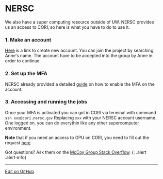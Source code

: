 # NERSC

We also have a super computing resource outside of UW. NERSC provides us an access to CORI, so here is what you have to do to use it.

### 1. Make an account
[Here](https://iris.nersc.gov/add-user) is a link to create new account. You can join the project by searching Anne's name. The account have to be accepted into the group by Anne in order to continue

### 2. Set up the MFA
NERSC already provided a detailed [guide](https://docs.nersc.gov/connect/mfa/) on how to enable the MFA on the account.

### 3. Accessing and running the jobs
Once your MFA is activated you can got in CORI via terminal with command `ssh xxx@cori.nersc.gov` Replacing `xxx` with your NERSC account username.
One logged on, you can do everythin like any other supercomputer environment.

**Note** that if you need an access to GPU on CORI, you need to fill out the request [here](https://nersc.servicenowservices.com/com.glideapp.servicecatalog_cat_item_view.do?v=1&sysparm_id=a715ed9edbe0ff00200f7d321f9619f5&sysparm_link_parent=e15706fc0a0a0aa7007fc21e1ab70c2f&sysparm_catalog=e0d08b13c3330100c8b837659bba8fb4&sysparm_catalog_view=catalog_default&sysparm_view=catalog_default)

Got questions? Ask them on the [McCoy Group Stack Overflow](https://stackoverflow.com/c/mccoygroup/questions/ask).
{: .alert .alert-info}

---
[Edit on GitHub](https://github.com/McCoyGroup/References/edit/gh-pages/References/McCoy%20Group%20Code%20Academy/<Path/To/Page.md>)
